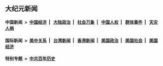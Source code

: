 ## 大纪元新闻

#### 中国新闻 &nbsp;>&nbsp; [中国经济](indexes/ncid283/README.md?04152045) &nbsp;| &nbsp; [大陆政治](indexes/ncid277/README.md?04152045) &nbsp;| &nbsp; [社会万象](indexes/ncid282/README.md?04152045) &nbsp;| &nbsp; [中国人权](indexes/ncid278/README.md?04152045) &nbsp;| &nbsp; [群体事件](indexes/ncid279/README.md?04152045) &nbsp;| &nbsp; [天灾人祸](indexes/ncid280/README.md?04152045)

#### 国际新闻 &nbsp;>&nbsp; [美中关系](indexes/nf1412576/README.md?04152045) &nbsp;| &nbsp; [台湾新闻](indexes/ncid1349361/README.md?04152045) &nbsp;| &nbsp; [香港新闻](indexes/ncid1349362/README.md?04152045) &nbsp;| &nbsp; [美国政治](indexes/ncid1078159/README.md?04152045) &nbsp;| &nbsp; [美国社会](indexes/ncid1078160/README.md?04152045) &nbsp;| &nbsp; [美国经济](indexes/ncid1078158/README.md?04152045)

#### 特别专题 &nbsp;>&nbsp; [中共百年历史](https://github.com/epoch-news/epoch-special/blob/master/README.md?04152045)  
